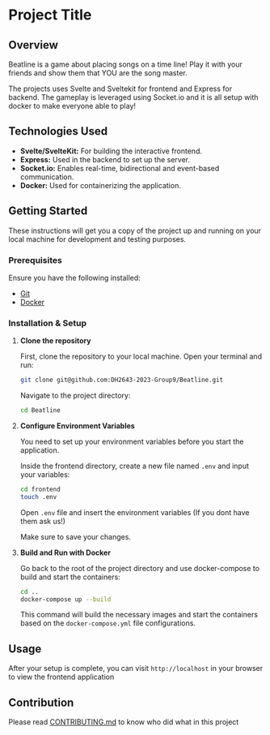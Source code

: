 # Project Title

## Overview

Beatline is a game about placing songs on a time line! Play it with your friends and show them that YOU are the song master.

The projects uses Svelte and Sveltekit for frontend and Express for backend. The gameplay is leveraged using Socket.io and it is all setup with docker to make everyone able to play!

## Technologies Used

- **Svelte/SvelteKit:** For building the interactive frontend.
- **Express:** Used in the backend to set up the server.
- **Socket.io:** Enables real-time, bidirectional and event-based communication.
- **Docker:** Used for containerizing the application.

## Getting Started

These instructions will get you a copy of the project up and running on your local machine for development and testing purposes.

### Prerequisites

Ensure you have the following installed:
- [Git](https://git-scm.com/)
- [Docker](https://www.docker.com/)

### Installation & Setup

1. **Clone the repository**

    First, clone the repository to your local machine. Open your terminal and run:
    ```bash
    git clone git@github.com:DH2643-2023-Group9/Beatline.git
    ```

    Navigate to the project directory:
    ```bash
    cd Beatline
    ```

2. **Configure Environment Variables**

    You need to set up your environment variables before you start the application.

    Inside the frontend directory, create a new file named `.env` and input your variables:
    ```bash
    cd frontend
    touch .env
    ```

    Open `.env` file and insert the environment variables (If you dont have them ask us!)

    Make sure to save your changes.

3. **Build and Run with Docker**

    Go back to the root of the project directory and use docker-compose to build and start the containers:

    ```bash
    cd ..
    docker-compose up --build
    ```

    This command will build the necessary images and start the containers based on the `docker-compose.yml` file configurations.

## Usage

After your setup is complete, you can visit `http://localhost` in your browser to view the frontend application

## Contribution

Please read [CONTRIBUTING.md](CONTRIBUTING.md) to know who did what in this project


